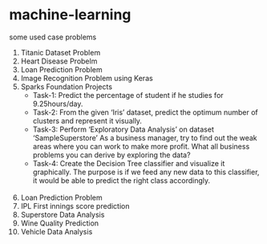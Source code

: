 # machine-learning
some used case problems
1. Titanic Dataset Problem<br>
2. Heart Disease Probelm<br>
3. Loan Prediction Problem<br>
4. Image Recognition Problem using Keras<br>
5. Sparks Foundation Projects
     <ul>
      <li>Task-1: Predict the percentage of student if he studies for 9.25hours/day.</li>
      <li>Task-2: From the given ‘Iris’ dataset, predict the optimum number of clusters
    and represent it visually. </li>
      <li>Task-3: Perform ‘Exploratory Data Analysis’ on dataset ‘SampleSuperstore’
     As a business manager, try to find out the weak areas where you can
    work to make more profit.
     What all business problems you can derive by exploring the data? </li>
      <li>Task-4: Create the Decision Tree classifier and visualize it graphically.
    The purpose is if we feed any new data to this classifier, it would be able to
    predict the right class accordingly.</li>
    </ul> <br> 
6. Loan Prediction Problem<br>
7. IPL First innings score prediction<br>
8. Superstore Data Analysis <br>
9. Wine Quality Prediction <br>
10. Vehicle Data Analysis

